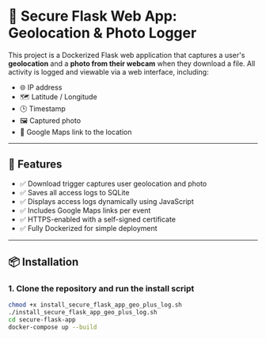 # 📸 Secure Flask Web App: Geolocation & Photo Logger

This project is a Dockerized Flask web application that captures a user's **geolocation** and a **photo from their webcam** when they download a file. All activity is logged and viewable via a web interface, including:

- 🌐 IP address
- 🗺️ Latitude / Longitude
- 🕒 Timestamp
- 🖼️ Captured photo
- 📍 Google Maps link to the location

---

## 🚀 Features

- ✅ Download trigger captures user geolocation and photo
- ✅ Saves all access logs to SQLite
- ✅ Displays access logs dynamically using JavaScript
- ✅ Includes Google Maps links per event
- ✅ HTTPS-enabled with a self-signed certificate
- ✅ Fully Dockerized for simple deployment

---

## 📦 Installation

### 1. Clone the repository and run the install script

```bash
chmod +x install_secure_flask_app_geo_plus_log.sh
./install_secure_flask_app_geo_plus_log.sh
cd secure-flask-app
docker-compose up --build

